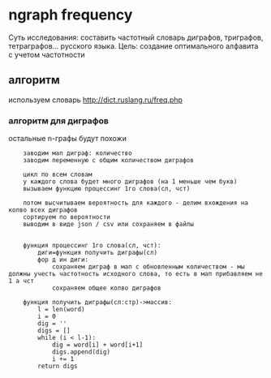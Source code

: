 # ngraph frequency

Суть исследования: составить частотный словарь диграфов, триграфов, тетраграфов... русского языка.
Цель: создание оптимального алфавита с учетом частотности  

## алгоритм
используем словарь http://dict.ruslang.ru/freq.php  

### алгоритм для диграфов
остальные n-графы будут похожи

        заводим мап диграф: количество
        заводим переменную с общим количеством диграфов

        цикл по всем словам
        у каждого слова будет много диграфов (на 1 меньше чем букв)
        вызываем функцию процессинг 1го слова(сл, чст)

        потом высчитываем вероятность для каждого - делим вхождения на колво всех диграфов
        сортируем по вероятности
        выводим в виде json / csv или сохраняем в файлы


        функция процессинг 1го слова(сл, чст):
            диги=функция получить диграфы(сл)
            фор д ин диги:
                сохраняем диграф в мап с обновленным количеством - мы должны учесть частотность исходного слова, то есть в мап прибавляем не 1 а чст
                сохраняем общее колво диграфов

        функция получить диграфы(сл:стр)->массив:
            l = len(word)
            i = 0
            dig = ''
            digs = []
            while (i < l-1):
                dig = word[i] + word[i+1]
                digs.append(dig)
                i += 1
            return digs
